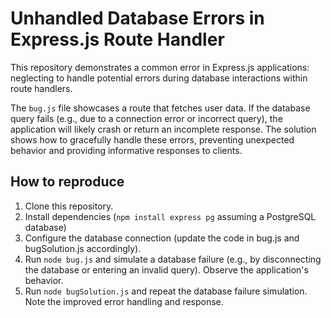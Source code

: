 # Unhandled Database Errors in Express.js Route Handler

This repository demonstrates a common error in Express.js applications: neglecting to handle potential errors during database interactions within route handlers.

The `bug.js` file showcases a route that fetches user data.  If the database query fails (e.g., due to a connection error or incorrect query), the application will likely crash or return an incomplete response.  The solution shows how to gracefully handle these errors, preventing unexpected behavior and providing informative responses to clients.

## How to reproduce

1. Clone this repository.
2. Install dependencies (`npm install express pg` assuming a PostgreSQL database)
3. Configure the database connection (update the code in bug.js and bugSolution.js accordingly). 
4. Run `node bug.js` and simulate a database failure (e.g., by disconnecting the database or entering an invalid query). Observe the application's behavior.
5. Run `node bugSolution.js` and repeat the database failure simulation. Note the improved error handling and response.